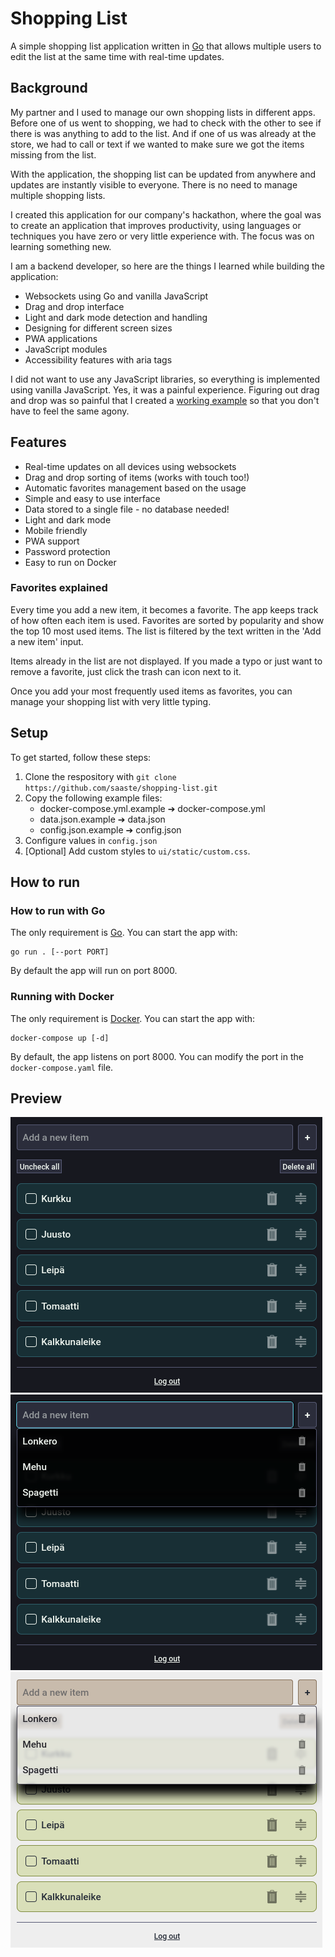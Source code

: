 # Shopping List

A simple shopping list application written in [Go](https://go.dev/) that allows multiple users to edit the list at the same time with real-time updates.

## Background
My partner and I used to manage our own shopping lists in different apps. Before one of us went to shopping, we had to check with the other to see if there is was anything to add to the list. And if one of us was already at the store, we had to call or text if we wanted to make sure we got the items missing from the list.

With the application, the shopping list can be updated from anywhere and updates are instantly visible to everyone. There is no need to manage multiple shopping lists.

I created this application for our company's hackathon, where the goal was to create an application that improves productivity, using languages or techniques you have zero or very little experience with. The focus was on learning something new.

I am a backend developer, so here are the things I learned while building the application:
- Websockets using Go and vanilla JavaScript
- Drag and drop interface
- Light and dark mode detection and handling
- Designing for different screen sizes
- PWA applications
- JavaScript modules
- Accessibility features with aria tags

I did not want to use any JavaScript libraries, so everything is implemented using vanilla JavaScript. Yes, it was a painful experience. Figuring out drag and drop was so painful that I created a [working example](https://github.com/saaste/sortable-list-example) so that you don't have to feel the same agony.

## Features
- Real-time updates on all devices using websockets
- Drag and drop sorting of items (works with touch too!)
- Automatic favorites management based on the usage
- Simple and easy to use interface
- Data stored to a single file - no database needed!
- Light and dark mode
- Mobile friendly
- PWA support
- Password protection
- Easy to run on Docker

### Favorites explained
Every time you add a new item, it becomes a favorite. The app keeps track of how often each item is used. Favorites are sorted by popularity and show the top 10 most used items. The list is filtered by the text written in the 'Add a new item' input.

Items already in the list are not displayed. If you made a typo or just want to remove a favorite, just click the trash can icon next to it.

Once you add your most frequently used items as favorites, you can manage your shopping list with very little typing.

## Setup
To get started, follow these steps:
1. Clone the respository with `git clone https://github.com/saaste/shopping-list.git`
2. Copy the following example files:
    - docker-compose.yml.example ➔ docker-compose.yml
    - data.json.example ➔ data.json
    - config.json.example ➔ config.json
3. Configure values in `config.json`
4. [Optional] Add custom styles to `ui/static/custom.css`.


## How to run
### How to run with Go
The only requirement is [Go](https://go.dev/). You can start the app with:
```
go run . [--port PORT]
```
By default the app will run on port 8000.

### Running with Docker
The only requirement is [Docker](https://www.docker.com/). You can start the app with:
```
docker-compose up [-d]
```
By default, the app listens on port 8000. You can modify the port in the `docker-compose.yaml` file.

## Preview
![Dark mode](docs/dark-mode.png)
![Dark mode with favorites](docs/dark-mode-favorites.png)
![Light mode](docs/light-mode.png)